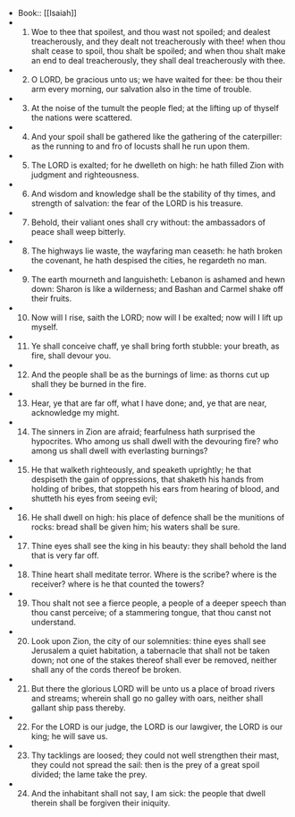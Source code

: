- Book:: [[Isaiah]]
- 1. Woe to thee that spoilest, and thou wast not spoiled; and dealest treacherously, and they dealt not treacherously with thee! when thou shalt cease to spoil, thou shalt be spoiled; and when thou shalt make an end to deal treacherously, they shall deal treacherously with thee.
- 2. O LORD, be gracious unto us; we have waited for thee: be thou their arm every morning, our salvation also in the time of trouble.
- 3. At the noise of the tumult the people fled; at the lifting up of thyself the nations were scattered.
- 4. And your spoil shall be gathered like the gathering of the caterpiller: as the running to and fro of locusts shall he run upon them.
- 5. The LORD is exalted; for he dwelleth on high: he hath filled Zion with judgment and righteousness.
- 6. And wisdom and knowledge shall be the stability of thy times, and strength of salvation: the fear of the LORD is his treasure.
- 7. Behold, their valiant ones shall cry without: the ambassadors of peace shall weep bitterly.
- 8. The highways lie waste, the wayfaring man ceaseth: he hath broken the covenant, he hath despised the cities, he regardeth no man.
- 9. The earth mourneth and languisheth: Lebanon is ashamed and hewn down: Sharon is like a wilderness; and Bashan and Carmel shake off their fruits.
- 10. Now will I rise, saith the LORD; now will I be exalted; now will I lift up myself.
- 11. Ye shall conceive chaff, ye shall bring forth stubble: your breath, as fire, shall devour you.
- 12. And the people shall be as the burnings of lime: as thorns cut up shall they be burned in the fire.
- 13. Hear, ye that are far off, what I have done; and, ye that are near, acknowledge my might.
- 14. The sinners in Zion are afraid; fearfulness hath surprised the hypocrites. Who among us shall dwell with the devouring fire? who among us shall dwell with everlasting burnings?
- 15. He that walketh righteously, and speaketh uprightly; he that despiseth the gain of oppressions, that shaketh his hands from holding of bribes, that stoppeth his ears from hearing of blood, and shutteth his eyes from seeing evil;
- 16. He shall dwell on high: his place of defence shall be the munitions of rocks: bread shall be given him; his waters shall be sure.
- 17. Thine eyes shall see the king in his beauty: they shall behold the land that is very far off.
- 18. Thine heart shall meditate terror. Where is the scribe? where is the receiver? where is he that counted the towers?
- 19. Thou shalt not see a fierce people, a people of a deeper speech than thou canst perceive; of a stammering tongue, that thou canst not understand.
- 20. Look upon Zion, the city of our solemnities: thine eyes shall see Jerusalem a quiet habitation, a tabernacle that shall not be taken down; not one of the stakes thereof shall ever be removed, neither shall any of the cords thereof be broken.
- 21. But there the glorious LORD will be unto us a place of broad rivers and streams; wherein shall go no galley with oars, neither shall gallant ship pass thereby.
- 22. For the LORD is our judge, the LORD is our lawgiver, the LORD is our king; he will save us.
- 23. Thy tacklings are loosed; they could not well strengthen their mast, they could not spread the sail: then is the prey of a great spoil divided; the lame take the prey.
- 24. And the inhabitant shall not say, I am sick: the people that dwell therein shall be forgiven their iniquity.
